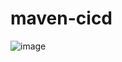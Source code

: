 # maven-cicd

![image](https://user-images.githubusercontent.com/78950897/113595207-20666c00-9652-11eb-8a9b-c68efd184df6.png)
